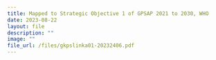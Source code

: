 ```yaml
---
title: Mapped to Strategic Objective 1 of GPSAP 2021 to 2030, WHO
date: 2023-08-22
layout: file
description: ""
image: ""
file_url: /files/gkpslinka01-20232406.pdf
---
```

